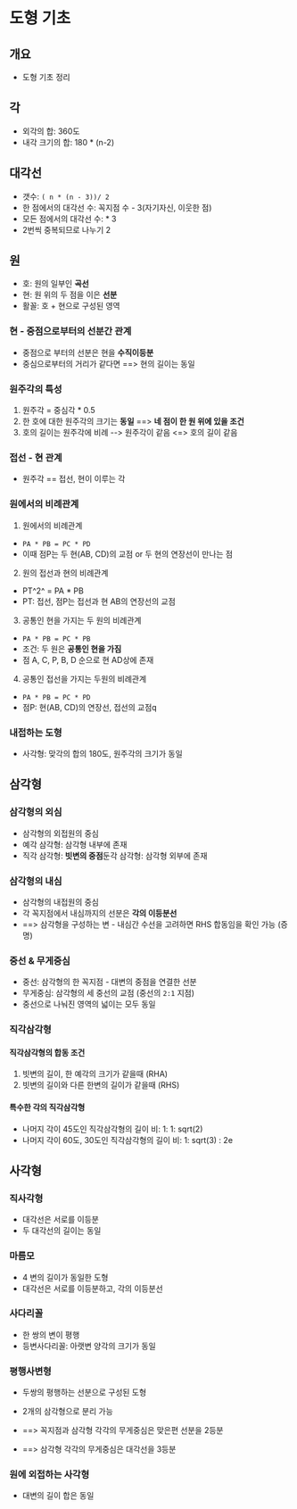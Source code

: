 # 도형 기초

## 개요

* 도형 기초 정리

## 각

* 외각의 합: 360도
* 내각 크기의 합: 180 * (n-2)

## 대각선

* 갯수: `( n * (n - 3))/ 2`
* 한 점에서의 대각선 수: 꼭지점 수 - 3(자기자신, 이웃한 점)
* 모든 점에서의 대각선 수: * 3
* 2번씩 중복되므로 나누기 2

## 원

* 호: 원의 일부인 <b>곡선</b>
* 현: 원 위의 두 점을 이은 <b>선분</b>
* 활꼴: 호 + 현으로 구성된 영역

### 현 - 중점으로부터의 선분간 관계

* 중점으로 부터의 선분은 현을 <b>수직이등분</b>
* 중심으로부터의 거리가 같다면 ==> 현의 길이는 동일 

### 원주각의 특성

1. 원주각 = 중심각 * 0.5
2. 한 호에 대한 원주각의 크기는 <b>동일</b> ==> <b>네 점이 한 원 위에 있을 조건</b>
3. 호의 길이는 원주각에 비례 --> 원주각이 같음 <=> 호의 길이 같음

### 접선 - 현 관계

* 원주각 == 접선, 현이 이루는 각

### 원에서의 비례관계

1. 원에서의 비례관계

* `PA * PB = PC * PD` 
* 이때 점P는 두 현(AB, CD)의 교점 or 두 현의 연장선이 만나는 점

2. 원의 접선과 현의 비례관계

* PT^2^ = PA * PB
* PT: 접선, 점P는 접선과 현 AB의 연장선의 교점

3. 공통인 현을 가지는 두 원의 비례관계

* `PA * PB = PC * PB` 
* 조건: 두 원은 <b>공통인 현을 가짐</b>
* 점 A, C, P, B, D 순으로 현 AD상에 존재

4. 공통인 접선을 가지는 두원의 비례관계

* `PA * PB = PC * PD`
* 점P: 현(AB, CD)의 연장선, 접선의 교점q



### 내접하는 도형

* 사각형: 맞각의 합의 180도, 원주각의 크기가 동일



## 삼각형

### 삼각형의 외심

* 삼각형의 외접원의 중심
* 예각 삼각형: 삼각형 내부에 존재
* 직각 삼각형: <b>빗변의 중점</b>둔각 삼각형: 삼각형 외부에 존재

### 삼각형의 내심

* 삼각형의 내접원의 중심
* 각 꼭지점에서 내심까지의 선분은 <b>각의 이등분선</b>
* ==> 삼각형을 구성하는 변 - 내심간 수선을 고려하면 RHS 합동임을 확인 가능 (증명)

### 중선 & 무게중심

* 중선: 삼각형의 한 꼭지점 - 대변의 중점을 연결한 선분
* 무게중심: 삼각형의 세 중선의 교점 (중선의 `2:1` 지점)
* 중선으로 나눠진 영역의 넓이는 모두 동일



### 직각삼각형

#### 직각삼각형의 합동 조건

1. 빗변의 길이, 한 예각의 크기가 같을때 (RHA)
2. 빗변의 길이와 다른 한변의 길이가 같을때 (RHS)

#### 특수한 각의 직각삼각형

* 나머지 각이 45도인 직각삼각형의 길이 비: 1: 1: sqrt(2)
* 나머지 각이 60도, 30도인 직각삼각형의 길이 비: 1: sqrt(3) : 2e





## 사각형

### 직사각형

* 대각선은 서로를 이등분
* 두 대각선의 길이는 동일

### 마름모

* 4 변의 길이가 동일한 도형
* 대각선은 서로를 이등분하고, 각의 이등분선

### 사다리꼴

* 한 쌍의 변이 평행
* 등변사다리꼴: 아랫변 양각의 크기가 동일

### 평행사변형

* 두쌍의 평행하는 선분으로 구성된 도형



* 2개의 삼각형으로 분리 가능 
* ==> 꼭지점과 삼각형 각각의 무게중심은 맞은편 선분을 2등분
* ==> 삼각형 각각의 무게중심은 대각선을 3등분

### 원에 외접하는 사각형

* 대변의 길이 합은 동일